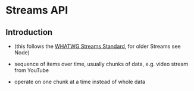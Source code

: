 # Streams API



## Introduction

<!-- ToDo: Finish -->
<!-- basically events with backpressure ?? -->
<!-- todo: read

https://www.infoq.com/presentations/whatwg-streams-specs/ and https://www.slideshare.net/domenicdenicola/streams-for-the-web-31205146
 -->

- (this follows the [WHATWG Streams Standard](https://streams.spec.whatwg.org/), for older Streams see Node)

- sequence of items over time, usually chunks of data, e.g. video stream from YouTube
- operate on one chunk at a time instead of whole data

